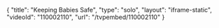 {
    "title": "Keeping Babies Safe",
    "type": "solo",
    "layout": "iframe-static",
    "videoId": "110002110",
    "url": "\/tvpembed\/110002110"
}